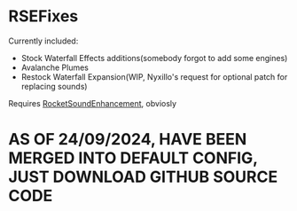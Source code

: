 # RSEFixes
Currently included:
* Stock Waterfall Effects additions(somebody forgot to add some engines)
* Avalanche Plumes
* Restock Waterfall Expansion(WIP, Nyxillo's request for optional patch for replacing sounds)

Requires [RocketSoundEnhancement](https://github.com/KSPModStewards/RocketSoundEnhancement), obviosly
# AS OF 24/09/2024, HAVE BEEN MERGED INTO DEFAULT CONFIG, JUST DOWNLOAD GITHUB SOURCE CODE
